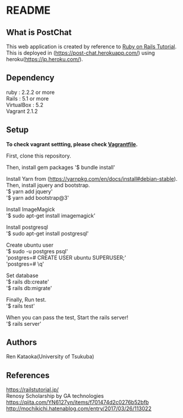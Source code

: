 # README  

## What is PostChat  
This web application is created by reference to [Ruby on Rails Tutorial](https://railstutorial.jp/).  
This is deployed in (https://post-chat.herokuapp.com/) using heroku(https://jp.heroku.com/).

## Dependency  
ruby : 2.2.2 or more  
Rails : 5.1 or more  
VirtualBox : 5.2  
Vagrant 2.1.2

## Setup  
**To check vagrant settting, please check [Vagrantfile](/Vagrantfile).**

First, clone this repository.

Then, install gem packages
'$ bundle install'  

Install Yarn from (https://yarnpkg.com/en/docs/install#debian-stable).  
Then, install jquery and bootstrap.  
'$ yarn add jquery'  
'$ yarn add bootstrap@3'  

Install ImageMagick  
'$ sudo apt-get install imagemagick'


Install postgresql  
'$ sudo apt-get install postgresql'  

Create ubuntu user  
'$ sudo -u postgres psql'  
'postgres=# CREATE USER ubuntu SUPERUSER;'  
'postgres=# \q'

Set database  
'$ rails db:create'  
'$ rails db:migrate'  

Finally, Run test.  
'$ rails test'  

When you can pass the test, Start the rails server!  
'$ rails server'

## Authors  
Ren Kataoka(University of Tsukuba)  

## References
https://railstutorial.jp/  
Renosy Scholarship by GA technologies  
https://qiita.com/YN6127yn/items/f701474d2c0276b52bfb  
http://mochikichi.hatenablog.com/entry/2017/03/26/113022  
